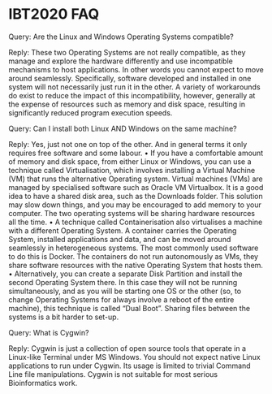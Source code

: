 # IBT2020 FAQ

Query:	Are the Linux and Windows Operating Systems compatible?

Reply:	These two Operating Systems are not really compatible, as they manage and explore the hardware differently and use incompatible mechanisms to host applications. In other words you cannot expect to move around seamlessly. Specifically, software developed and installed in one system will not necessarily just run it in the other. A variety of workarounds do exist to reduce the impact of this incompatibility, however, generally at the expense of resources such as memory and disk space, resulting in significantly reduced program execution speeds.

Query:	Can I install both Linux AND Windows on the same machine?

Reply:	Yes, just not one on top of the other. And in general terms it only requires free software and some labour.
    • If you have a comfortable amount of memory and disk space, from either Linux or Windows, you can use a technique called Virtualisation, which involves installing a Virtual Machine (VM) that runs the alternative Operating system. Virtual machines (VMs) are managed by specialised software such as Oracle VM Virtualbox. It is a good idea to have a shared disk area, such as the Downloads folder. This solution may slow down things, and you may be encouraged to add memory to your computer. The two operating systems will be sharing hardware resources all the time.
    • A technique called Containerisation also virtualises a machine with a different Operating System. A container carries the Operating System, installed applications and data, and can be moved around seamlessly in heterogeneous systems. The most commonly used software to do this is Docker. The containers do not run autonomously as VMs, they share software resources with the native Operating System that hosts them.
    • Alternatively, you can create a separate Disk Partition and install the second Operating System there. In this case they will not be running simultaneously, and as you will be starting one OS or the other (so, to change Operating Systems for always involve a reboot of the entire machine), this technique is called “Dual Boot”. Sharing files between the systems is a bit harder to set-up.

Query:	What is Cygwin?

Reply:	Cygwin is just a collection of open source tools that operate in a Linux-like Terminal under MS Windows. You should not expect native Linux applications to run under Cygwin. Its usage is limited to trivial Command Line file manipulations. Cygwin is not suitable for most serious Bioinformatics work.

